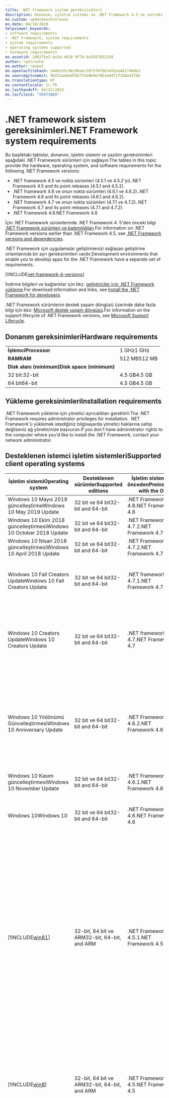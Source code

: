 ```yaml
---
title: .NET framework sistem gereksinimleri
description: Donanım, işletim sistemi ve .NET Framework 4.5 ve sonraki sürümler yüklemek için yazılım gereksinimleri ne olduğunu bulabilirsiniz.
ms.custom: updateeachrelease
ms.date: 04/18/2019
helpviewer_keywords:
- software requirements
- .NET Framework, system requirements
- system requirements
- operating systems supported
- hardware requirements
ms.assetid: 298275e2-da1d-4618-9f74-6a3567832350
author: rpetrusha
ms.author: ronpet
ms.openlocfilehash: 5d4b335c9b196aec2873f8f663e82ee461748de3
ms.sourcegitcommit: 9b552addadfb57fab0b9e7852ed4f1f1b8a42f8e
ms.translationtype: HT
ms.contentlocale: tr-TR
ms.lasthandoff: 04/22/2019
ms.locfileid: "59973869"
---
```

# <a name="net-framework-system-requirements"></a><span data-ttu-id="71b75-103">.NET framework sistem gereksinimleri</span><span class="sxs-lookup"><span data-stu-id="71b75-103">.NET Framework system requirements</span></span>

<span data-ttu-id="71b75-104">Bu başlıktaki tablolar, donanım, işletim sistemi ve yazılım gereksinimleri aşağıdaki .NET Framework sürümleri için sağlayın:</span><span class="sxs-lookup"><span data-stu-id="71b75-104">The tables in this topic provide the hardware, operating system, and software requirements for the following .NET Framework versions:</span></span>

* <span data-ttu-id="71b75-105">.NET framework 4.5 ve nokta sürümleri (4.5.1 ve 4.5.2'yi).</span><span class="sxs-lookup"><span data-stu-id="71b75-105">.NET Framework 4.5 and its point releases (4.5.1 and 4.5.2).</span></span>
* <span data-ttu-id="71b75-106">.NET framework 4.6 ve onun nokta sürümleri (4.6.1 ve 4.6.2).</span><span class="sxs-lookup"><span data-stu-id="71b75-106">.NET Framework 4.6 and its point releases (4.6.1 and 4.6.2).</span></span>
* <span data-ttu-id="71b75-107">.NET framework 4.7 ve onun nokta sürümleri (4.7.1 ve 4.7.2).</span><span class="sxs-lookup"><span data-stu-id="71b75-107">.NET Framework 4.7 and its point releases (4.7.1 and 4.7.2).</span></span>
* <span data-ttu-id="71b75-108">.NET Framework 4.8</span><span class="sxs-lookup"><span data-stu-id="71b75-108">.NET Framework 4.8</span></span>

<span data-ttu-id="71b75-109">İçin .NET Framework sürümlerinde .NET Framework 4. 5'den önceki bilgi [.NET Framework sürümleri ve bağımlılıkları](../migration-guide/versions-and-dependencies.md).</span><span class="sxs-lookup"><span data-stu-id="71b75-109">For information on .NET Framework versions earlier than .NET Framework 4.5, see [.NET Framework versions and dependencies](../migration-guide/versions-and-dependencies.md).</span></span>

<span data-ttu-id="71b75-110">.NET Framework için uygulamalar geliştirmenizi sağlayan geliştirme ortamlarında bir ayrı gereksinimleri vardır.</span><span class="sxs-lookup"><span data-stu-id="71b75-110">Development environments that enable you to develop apps for the .NET Framework have a separate set of requirements.</span></span>

[!INCLUDE[net-framework-4-versions](../../../includes/net-framework-4x-versions.md)]

<span data-ttu-id="71b75-111">İndirme bilgileri ve bağlantılar için bkz. [geliştiriciler için .NET Framework yükleme](../../../docs/framework/install/guide-for-developers.md).</span><span class="sxs-lookup"><span data-stu-id="71b75-111">For download information and links, see [Install the .NET Framework for developers](../../../docs/framework/install/guide-for-developers.md).</span></span>

<span data-ttu-id="71b75-112">.NET Framework sürümlerini destek yaşam döngüsü üzerinde daha fazla bilgi için bkz: [Microsoft destek yaşam döngüsü](https://support.microsoft.com/en-us/lifecycle/search?sort=PN&alpha=Microsoft%20.NET%20Framework&Filter=FilterNO).</span><span class="sxs-lookup"><span data-stu-id="71b75-112">For information on the support lifecycle of .NET Framework versions, see [Microsoft Support Lifecycle](https://support.microsoft.com/en-us/lifecycle/search?sort=PN&alpha=Microsoft%20.NET%20Framework&Filter=FilterNO).</span></span>

## <a name="hardware-requirements"></a><span data-ttu-id="71b75-113">Donanım gereksinimleri</span><span class="sxs-lookup"><span data-stu-id="71b75-113">Hardware requirements</span></span>

|                          |        |
| ------------------------ | ------ |
| <span data-ttu-id="71b75-114">**İşlemci**</span><span class="sxs-lookup"><span data-stu-id="71b75-114">**Processor**</span></span>            | <span data-ttu-id="71b75-115">1 GHz</span><span class="sxs-lookup"><span data-stu-id="71b75-115">1 GHz</span></span>  |
| <span data-ttu-id="71b75-116">**RAM**</span><span class="sxs-lookup"><span data-stu-id="71b75-116">**RAM**</span></span>                  | <span data-ttu-id="71b75-117">512 MB</span><span class="sxs-lookup"><span data-stu-id="71b75-117">512 MB</span></span> |
| <span data-ttu-id="71b75-118">**Disk alanı (minimum)**</span><span class="sxs-lookup"><span data-stu-id="71b75-118">**Disk space (minimum)**</span></span> |        |
| <span data-ttu-id="71b75-119">32 bit:</span><span class="sxs-lookup"><span data-stu-id="71b75-119">32-bit</span></span>                   | <span data-ttu-id="71b75-120">4.5 GB</span><span class="sxs-lookup"><span data-stu-id="71b75-120">4.5 GB</span></span> |
| <span data-ttu-id="71b75-121">64 bit</span><span class="sxs-lookup"><span data-stu-id="71b75-121">64-bit</span></span>                   | <span data-ttu-id="71b75-122">4.5 GB</span><span class="sxs-lookup"><span data-stu-id="71b75-122">4.5 GB</span></span> |

## <a name="installation-requirements"></a><span data-ttu-id="71b75-123">Yükleme gereksinimleri</span><span class="sxs-lookup"><span data-stu-id="71b75-123">Installation requirements</span></span>

<span data-ttu-id="71b75-124">.NET Framework yükleme için yönetici ayrıcalıkları gerektirir.</span><span class="sxs-lookup"><span data-stu-id="71b75-124">The .NET Framework requires administrator privileges for installation.</span></span> <span data-ttu-id="71b75-125">.NET Framework'ü yüklemek istediğiniz bilgisayarda yönetici haklarına sahip değilseniz ağ yöneticinize başvurun.</span><span class="sxs-lookup"><span data-stu-id="71b75-125">If you don't have administrator rights to the computer where you'd like to install the .NET Framework, contact your network administrator.</span></span>

## <a name="supported-client-operating-systems"></a><span data-ttu-id="71b75-126">Desteklenen istemci işletim sistemleri</span><span class="sxs-lookup"><span data-stu-id="71b75-126">Supported client operating systems</span></span>

| <span data-ttu-id="71b75-127">İşletim sistemi</span><span class="sxs-lookup"><span data-stu-id="71b75-127">Operating system</span></span> | <span data-ttu-id="71b75-128">Desteklenen sürümler</span><span class="sxs-lookup"><span data-stu-id="71b75-128">Supported editions</span></span> | <span data-ttu-id="71b75-129">İşletim sistemi ile önceden</span><span class="sxs-lookup"><span data-stu-id="71b75-129">Preinstalled with the OS</span></span> | <span data-ttu-id="71b75-130">Yüklenebilir ayrı olarak</span><span class="sxs-lookup"><span data-stu-id="71b75-130">Installable separately</span></span> |
| ---------------- | ------------------ | ------------------------ | ---------------------- |
| <span data-ttu-id="71b75-131">Windows 10 Mayıs 2019 güncelleştirme</span><span class="sxs-lookup"><span data-stu-id="71b75-131">Windows 10 May 2019 Update</span></span> | <span data-ttu-id="71b75-132">32 bit ve 64 bit</span><span class="sxs-lookup"><span data-stu-id="71b75-132">32-bit and 64-bit</span></span> | <span data-ttu-id="71b75-133">.NET Framework 4.8</span><span class="sxs-lookup"><span data-stu-id="71b75-133">.NET Framework 4.8</span></span> | -- |
| <span data-ttu-id="71b75-134">Windows 10 Ekim 2018 güncelleştirmesi</span><span class="sxs-lookup"><span data-stu-id="71b75-134">Windows 10 October 2018 Update</span></span> | <span data-ttu-id="71b75-135">32 bit ve 64 bit</span><span class="sxs-lookup"><span data-stu-id="71b75-135">32-bit and 64-bit</span></span> | <span data-ttu-id="71b75-136">.NET Framework 4.7.2</span><span class="sxs-lookup"><span data-stu-id="71b75-136">.NET Framework 4.7.2</span></span> | <span data-ttu-id="71b75-137">.NET Framework 4.8</span><span class="sxs-lookup"><span data-stu-id="71b75-137">.NET Framework 4.8</span></span> |
| <span data-ttu-id="71b75-138">Windows 10 Nisan 2018 güncelleştirmesi</span><span class="sxs-lookup"><span data-stu-id="71b75-138">Windows 10 April 2018 Update</span></span> | <span data-ttu-id="71b75-139">32 bit ve 64 bit</span><span class="sxs-lookup"><span data-stu-id="71b75-139">32-bit and 64-bit</span></span> | <span data-ttu-id="71b75-140">.NET Framework 4.7.2</span><span class="sxs-lookup"><span data-stu-id="71b75-140">.NET Framework 4.7.2</span></span> |<span data-ttu-id="71b75-141">.NET Framework 4.8</span><span class="sxs-lookup"><span data-stu-id="71b75-141">.NET Framework 4.8</span></span>|
| <span data-ttu-id="71b75-142">Windows 10 Fall Creators Update</span><span class="sxs-lookup"><span data-stu-id="71b75-142">Windows 10 Fall Creators Update</span></span> | <span data-ttu-id="71b75-143">32 bit ve 64 bit</span><span class="sxs-lookup"><span data-stu-id="71b75-143">32-bit and 64-bit</span></span> | <span data-ttu-id="71b75-144">.NET framework 4.7.1</span><span class="sxs-lookup"><span data-stu-id="71b75-144">.NET Framework 4.7.1</span></span> | <span data-ttu-id="71b75-145">.NET Framework 4.7.2</span><span class="sxs-lookup"><span data-stu-id="71b75-145">.NET Framework 4.7.2</span></span><br/><br/><span data-ttu-id="71b75-146">.NET Framework 4.8</span><span class="sxs-lookup"><span data-stu-id="71b75-146">.NET Framework 4.8</span></span> |
| <span data-ttu-id="71b75-147">Windows 10 Creators Update</span><span class="sxs-lookup"><span data-stu-id="71b75-147">Windows 10 Creators Update</span></span> | <span data-ttu-id="71b75-148">32 bit ve 64 bit</span><span class="sxs-lookup"><span data-stu-id="71b75-148">32-bit and 64-bit</span></span> | <span data-ttu-id="71b75-149">.NET framework 4.7</span><span class="sxs-lookup"><span data-stu-id="71b75-149">.NET Framework 4.7</span></span> | <span data-ttu-id="71b75-150">.NET framework 4.7.1</span><span class="sxs-lookup"><span data-stu-id="71b75-150">.NET Framework 4.7.1</span></span><br/><br/><span data-ttu-id="71b75-151">.NET Framework 4.7.2</span><span class="sxs-lookup"><span data-stu-id="71b75-151">.NET Framework 4.7.2</span></span><br/><br/><span data-ttu-id="71b75-152">.NET Framework 4.8</span><span class="sxs-lookup"><span data-stu-id="71b75-152">.NET Framework 4.8</span></span> |
| <span data-ttu-id="71b75-153">Windows 10 Yıldönümü Güncelleştirmesi</span><span class="sxs-lookup"><span data-stu-id="71b75-153">Windows 10 Anniversary Update</span></span> | <span data-ttu-id="71b75-154">32 bit ve 64 bit</span><span class="sxs-lookup"><span data-stu-id="71b75-154">32-bit and 64-bit</span></span> | <span data-ttu-id="71b75-155">.NET Framework 4.6.2</span><span class="sxs-lookup"><span data-stu-id="71b75-155">.NET Framework 4.6.2</span></span> |<span data-ttu-id="71b75-156">.NET framework 4.7</span><span class="sxs-lookup"><span data-stu-id="71b75-156">.NET Framework 4.7</span></span><br/><br/><span data-ttu-id="71b75-157">.NET framework 4.7.1</span><span class="sxs-lookup"><span data-stu-id="71b75-157">.NET Framework 4.7.1</span></span><br/><br/><span data-ttu-id="71b75-158">.NET Framework 4.7.2</span><span class="sxs-lookup"><span data-stu-id="71b75-158">.NET Framework 4.7.2</span></span><br/><br/><span data-ttu-id="71b75-159">.NET Framework 4.8</span><span class="sxs-lookup"><span data-stu-id="71b75-159">.NET Framework 4.8</span></span>  |
| <span data-ttu-id="71b75-160">Windows 10 Kasım güncelleştirmesi</span><span class="sxs-lookup"><span data-stu-id="71b75-160">Windows 10 November Update</span></span> | <span data-ttu-id="71b75-161">32 bit ve 64 bit</span><span class="sxs-lookup"><span data-stu-id="71b75-161">32-bit and 64-bit</span></span> | <span data-ttu-id="71b75-162">.NET Framework 4.6.1</span><span class="sxs-lookup"><span data-stu-id="71b75-162">.NET Framework 4.6.1</span></span> | <span data-ttu-id="71b75-163">.NET Framework 4.6.2</span><span class="sxs-lookup"><span data-stu-id="71b75-163">.NET Framework 4.6.2</span></span> |
| <span data-ttu-id="71b75-164">Windows 10</span><span class="sxs-lookup"><span data-stu-id="71b75-164">Windows 10</span></span> | <span data-ttu-id="71b75-165">32 bit ve 64 bit</span><span class="sxs-lookup"><span data-stu-id="71b75-165">32-bit and 64-bit</span></span> | <span data-ttu-id="71b75-166">.NET Framework 4.6</span><span class="sxs-lookup"><span data-stu-id="71b75-166">.NET Framework 4.6</span></span> | <span data-ttu-id="71b75-167">.NET Framework 4.6.1</span><span class="sxs-lookup"><span data-stu-id="71b75-167">.NET Framework 4.6.1</span></span> <br/><br/> <span data-ttu-id="71b75-168">.NET Framework 4.6.2</span><span class="sxs-lookup"><span data-stu-id="71b75-168">.NET Framework 4.6.2</span></span> |
| [!INCLUDE[win81](../../../includes/win81-md.md)] | <span data-ttu-id="71b75-169">32-bit, 64 bit ve ARM</span><span class="sxs-lookup"><span data-stu-id="71b75-169">32-bit, 64-bit, and ARM</span></span> | <span data-ttu-id="71b75-170">.NET Framework 4.5.1</span><span class="sxs-lookup"><span data-stu-id="71b75-170">.NET Framework 4.5.1</span></span> | <span data-ttu-id="71b75-171">.NET Framework 4.5.2</span><span class="sxs-lookup"><span data-stu-id="71b75-171">.NET Framework 4.5.2</span></span><br /><br /> <span data-ttu-id="71b75-172">.NET Framework 4.6</span><span class="sxs-lookup"><span data-stu-id="71b75-172">.NET Framework 4.6</span></span><br /><br /> <span data-ttu-id="71b75-173">.NET Framework 4.6.1</span><span class="sxs-lookup"><span data-stu-id="71b75-173">.NET Framework 4.6.1</span></span><br /><br /> <span data-ttu-id="71b75-174">.NET Framework 4.6.2</span><span class="sxs-lookup"><span data-stu-id="71b75-174">.NET Framework 4.6.2</span></span><br /><br /><span data-ttu-id="71b75-175">.NET framework 4.7</span><span class="sxs-lookup"><span data-stu-id="71b75-175">.NET Framework 4.7</span></span><br/><br/><span data-ttu-id="71b75-176">.NET framework 4.7.1</span><span class="sxs-lookup"><span data-stu-id="71b75-176">.NET Framework 4.7.1</span></span><br/><br/><span data-ttu-id="71b75-177">.NET Framework 4.7.2</span><span class="sxs-lookup"><span data-stu-id="71b75-177">.NET Framework 4.7.2</span></span><br/><br/><span data-ttu-id="71b75-178">.NET Framework 4.8</span><span class="sxs-lookup"><span data-stu-id="71b75-178">.NET Framework 4.8</span></span> |
| [!INCLUDE[win8](../../../includes/win8-md.md)] | <span data-ttu-id="71b75-179">32-bit, 64 bit ve ARM</span><span class="sxs-lookup"><span data-stu-id="71b75-179">32-bit, 64-bit, and ARM</span></span> | <span data-ttu-id="71b75-180">.NET Framework 4.5</span><span class="sxs-lookup"><span data-stu-id="71b75-180">.NET Framework 4.5</span></span> | <span data-ttu-id="71b75-181">.NET Framework 4.5.1</span><span class="sxs-lookup"><span data-stu-id="71b75-181">.NET Framework 4.5.1</span></span><br /><br /><span data-ttu-id="71b75-182">.NET Framework 4.5.2</span><span class="sxs-lookup"><span data-stu-id="71b75-182">.NET Framework 4.5.2</span></span><br /><br /> <span data-ttu-id="71b75-183">.NET Framework 4.6</span><span class="sxs-lookup"><span data-stu-id="71b75-183">.NET Framework 4.6</span></span><br /><br /> <span data-ttu-id="71b75-184">.NET Framework 4.6.1</span><span class="sxs-lookup"><span data-stu-id="71b75-184">.NET Framework 4.6.1</span></span> |
| <span data-ttu-id="71b75-185">Windows 7 SP1</span><span class="sxs-lookup"><span data-stu-id="71b75-185">Windows 7 SP1</span></span>|<span data-ttu-id="71b75-186">32 bit ve 64 bit</span><span class="sxs-lookup"><span data-stu-id="71b75-186">32-bit and 64-bit</span></span> | -- | <span data-ttu-id="71b75-187">.NET Framework 4</span><span class="sxs-lookup"><span data-stu-id="71b75-187">.NET Framework 4</span></span><br /><br /> <span data-ttu-id="71b75-188">.NET Framework 4.5</span><span class="sxs-lookup"><span data-stu-id="71b75-188">.NET Framework 4.5</span></span><br /><br /> <span data-ttu-id="71b75-189">.NET Framework 4.5.1</span><span class="sxs-lookup"><span data-stu-id="71b75-189">.NET Framework 4.5.1</span></span><br /><br /> <span data-ttu-id="71b75-190">.NET Framework 4.5.2</span><span class="sxs-lookup"><span data-stu-id="71b75-190">.NET Framework 4.5.2</span></span><br /><br /> <span data-ttu-id="71b75-191">.NET Framework 4.6</span><span class="sxs-lookup"><span data-stu-id="71b75-191">.NET Framework 4.6</span></span><br /><br /> <span data-ttu-id="71b75-192">.NET Framework 4.6.1</span><span class="sxs-lookup"><span data-stu-id="71b75-192">.NET Framework 4.6.1</span></span><br /><br /> <span data-ttu-id="71b75-193">.NET Framework 4.6.2</span><span class="sxs-lookup"><span data-stu-id="71b75-193">.NET Framework 4.6.2</span></span><br /><br /><span data-ttu-id="71b75-194">.NET framework 4.7</span><span class="sxs-lookup"><span data-stu-id="71b75-194">.NET Framework 4.7</span></span><br/><br/><span data-ttu-id="71b75-195">.NET framework 4.7.1</span><span class="sxs-lookup"><span data-stu-id="71b75-195">.NET Framework 4.7.1</span></span><br/><br/><span data-ttu-id="71b75-196">.NET Framework 4.7.2</span><span class="sxs-lookup"><span data-stu-id="71b75-196">.NET Framework 4.7.2</span></span><br/><br/><span data-ttu-id="71b75-197">.NET Framework 4.8</span><span class="sxs-lookup"><span data-stu-id="71b75-197">.NET Framework 4.8</span></span> |
| <span data-ttu-id="71b75-198">Windows Vista SP2</span><span class="sxs-lookup"><span data-stu-id="71b75-198">Windows Vista SP2</span></span>|<span data-ttu-id="71b75-199">32 bit ve 64 bit</span><span class="sxs-lookup"><span data-stu-id="71b75-199">32-bit and 64-bit</span></span> | -- | <span data-ttu-id="71b75-200">.NET Framework 4</span><span class="sxs-lookup"><span data-stu-id="71b75-200">.NET Framework 4</span></span><br /><br /> <span data-ttu-id="71b75-201">.NET Framework 4.5</span><span class="sxs-lookup"><span data-stu-id="71b75-201">.NET Framework 4.5</span></span><br /><br /> <span data-ttu-id="71b75-202">.NET Framework 4.5.1</span><span class="sxs-lookup"><span data-stu-id="71b75-202">.NET Framework 4.5.1</span></span><br /><br /> <span data-ttu-id="71b75-203">.NET Framework 4.5.2</span><span class="sxs-lookup"><span data-stu-id="71b75-203">.NET Framework 4.5.2</span></span><br /><br /> <span data-ttu-id="71b75-204">.NET Framework 4.6</span><span class="sxs-lookup"><span data-stu-id="71b75-204">.NET Framework 4.6</span></span> |
| <span data-ttu-id="71b75-205">Windows XP</span><span class="sxs-lookup"><span data-stu-id="71b75-205">Windows XP</span></span> |<span data-ttu-id="71b75-206">32 bit ve 64 bit</span><span class="sxs-lookup"><span data-stu-id="71b75-206">32-bit and 64-bit</span></span> | -- | <span data-ttu-id="71b75-207">.NET Framework 4</span><span class="sxs-lookup"><span data-stu-id="71b75-207">.NET Framework 4</span></span> |

 <span data-ttu-id="71b75-208">**Notlar:**</span><span class="sxs-lookup"><span data-stu-id="71b75-208">**Notes:**</span></span>

- <span data-ttu-id="71b75-209">Windows 7 sistemlerde, Windows 7 SP1 .NET Framework gerektirir.</span><span class="sxs-lookup"><span data-stu-id="71b75-209">On Windows 7 systems, the .NET Framework requires Windows 7 SP1.</span></span> <span data-ttu-id="71b75-210">Windows 7'de yaptığınız ve Service Pack 1 henüz yüklemediyseniz, .NET Framework'ü yüklemeden önce bunu yapmanız gerekir.</span><span class="sxs-lookup"><span data-stu-id="71b75-210">If you're on Windows 7 and haven't yet installed Service Pack 1, you need to do so before installing the .NET Framework.</span></span>

- <span data-ttu-id="71b75-211">.NET framework 4.5, Windows Önyükleme Ortamı (Windows PE) desteklenir.</span><span class="sxs-lookup"><span data-stu-id="71b75-211">.NET Framework 4.5 is supported on the Windows Preinstallation Environment (Windows PE).</span></span> <span data-ttu-id="71b75-212">Tüm özellikler Windows PE'de desteklenmez.</span><span class="sxs-lookup"><span data-stu-id="71b75-212">Not all features are supported on Windows PE.</span></span>

- <span data-ttu-id="71b75-213">.NET framework 4, IA64 platformu da destekler.</span><span class="sxs-lookup"><span data-stu-id="71b75-213">.NET Framework 4 also supports the IA64 platform.</span></span>

- <span data-ttu-id="71b75-214">Tüm platformlar için en son Windows hizmet paketine yükseltin ve kullanılabilir olan kritik güncelleştirmeleri yükleyin öneririz [Windows Update Web sitesini](https://go.microsoft.com/fwlink/?LinkId=168461) sağlamak en iyi uyumluluk ve güvenlik.</span><span class="sxs-lookup"><span data-stu-id="71b75-214">For all platforms, we recommend that you upgrade to the latest Windows Service Pack and install critical updates available from the [Windows Update website](https://go.microsoft.com/fwlink/?LinkId=168461) to ensure the best compatibility and security.</span></span>

- <span data-ttu-id="71b75-215">64-bit işletim sistemlerinde .NET Framework, hem WOW64 (işleme bir 64-bit makinede 32-bit) destekler ve | Yerel 64-bit işleme.</span><span class="sxs-lookup"><span data-stu-id="71b75-215">On 64-bit operating systems, the .NET Framework supports both WOW64 (32-bit processing on a 64-bit machine) and| native 64-bit processing.</span></span>

## <a name="supported-server-operating-systems"></a><span data-ttu-id="71b75-216">Desteklenen sunucu işletim sistemleri</span><span class="sxs-lookup"><span data-stu-id="71b75-216">Supported server operating systems</span></span>

| <span data-ttu-id="71b75-217">İşletim sistemi</span><span class="sxs-lookup"><span data-stu-id="71b75-217">Operating system</span></span> | <span data-ttu-id="71b75-218">Desteklenen sürümler</span><span class="sxs-lookup"><span data-stu-id="71b75-218">Supported editions</span></span> | <span data-ttu-id="71b75-219">İşletim sistemi ile önceden</span><span class="sxs-lookup"><span data-stu-id="71b75-219">Preinstalled with the OS</span></span> | <span data-ttu-id="71b75-220">Yüklenebilir ayrı olarak</span><span class="sxs-lookup"><span data-stu-id="71b75-220">Installable separately</span></span> |
| ---------------- | ------------------ | ------------------------ | ---------------------- |
| <span data-ttu-id="71b75-221">Windows Server 2019</span><span class="sxs-lookup"><span data-stu-id="71b75-221">Windows Server 2019</span></span> | <span data-ttu-id="71b75-222">64 bit</span><span class="sxs-lookup"><span data-stu-id="71b75-222">64-bit</span></span> | <span data-ttu-id="71b75-223">.NET Framework 4.7.2</span><span class="sxs-lookup"><span data-stu-id="71b75-223">.NET Framework 4.7.2</span></span> | <span data-ttu-id="71b75-224">.NET Framework 4.8</span><span class="sxs-lookup"><span data-stu-id="71b75-224">.NET Framework 4.8</span></span> |
| <span data-ttu-id="71b75-225">Windows Server sürüm 1809</span><span class="sxs-lookup"><span data-stu-id="71b75-225">Windows Server, version 1809</span></span> | <span data-ttu-id="71b75-226">64 bit</span><span class="sxs-lookup"><span data-stu-id="71b75-226">64-bit</span></span> | <span data-ttu-id="71b75-227">.NET Framework 4.7.2</span><span class="sxs-lookup"><span data-stu-id="71b75-227">.NET Framework 4.7.2</span></span> | <span data-ttu-id="71b75-228">.NET Framework 4.8</span><span class="sxs-lookup"><span data-stu-id="71b75-228">.NET Framework 4.8</span></span> |
| <span data-ttu-id="71b75-229">Windows Server sürüm 1803</span><span class="sxs-lookup"><span data-stu-id="71b75-229">Windows Server, version 1803</span></span> | <span data-ttu-id="71b75-230">64 bit</span><span class="sxs-lookup"><span data-stu-id="71b75-230">64-bit</span></span> | <span data-ttu-id="71b75-231">.NET Framework 4.7.2</span><span class="sxs-lookup"><span data-stu-id="71b75-231">.NET Framework 4.7.2</span></span> | <span data-ttu-id="71b75-232">.NET Framework 4.8</span><span class="sxs-lookup"><span data-stu-id="71b75-232">.NET Framework 4.8</span></span> |
| <span data-ttu-id="71b75-233">Windows Server 1709 sürümü</span><span class="sxs-lookup"><span data-stu-id="71b75-233">Windows Server, version 1709</span></span> | <span data-ttu-id="71b75-234">64 bit</span><span class="sxs-lookup"><span data-stu-id="71b75-234">64-bit</span></span> | <span data-ttu-id="71b75-235">.NET framework 4.7.1</span><span class="sxs-lookup"><span data-stu-id="71b75-235">.NET Framework 4.7.1</span></span> | <span data-ttu-id="71b75-236">.NET Framework 4.7.2</span><span class="sxs-lookup"><span data-stu-id="71b75-236">.NET Framework 4.7.2</span></span>|
| <span data-ttu-id="71b75-237">Windows Server 2016</span><span class="sxs-lookup"><span data-stu-id="71b75-237">Windows Server 2016</span></span> | <span data-ttu-id="71b75-238">64 bit</span><span class="sxs-lookup"><span data-stu-id="71b75-238">64-bit</span></span> | <span data-ttu-id="71b75-239">.NET Framework 4.6.2</span><span class="sxs-lookup"><span data-stu-id="71b75-239">.NET Framework 4.6.2</span></span> | <span data-ttu-id="71b75-240">.NET framework 4.7</span><span class="sxs-lookup"><span data-stu-id="71b75-240">.NET Framework 4.7</span></span><br/><br/> <span data-ttu-id="71b75-241">.NET framework 4.7.1</span><span class="sxs-lookup"><span data-stu-id="71b75-241">.NET Framework 4.7.1</span></span><br/><br/><span data-ttu-id="71b75-242">.NET Framework 4.7.2</span><span class="sxs-lookup"><span data-stu-id="71b75-242">.NET Framework 4.7.2</span></span><br/><br/><span data-ttu-id="71b75-243">.NET Framework 4.8</span><span class="sxs-lookup"><span data-stu-id="71b75-243">.NET Framework 4.8</span></span> |
| <span data-ttu-id="71b75-244">Windows Server 2012 R2</span><span class="sxs-lookup"><span data-stu-id="71b75-244">Windows Server 2012 R2</span></span> | <span data-ttu-id="71b75-245">64 bit</span><span class="sxs-lookup"><span data-stu-id="71b75-245">64-bit</span></span> | <span data-ttu-id="71b75-246">.NET Framework 4.5.1</span><span class="sxs-lookup"><span data-stu-id="71b75-246">.NET Framework 4.5.1</span></span> | <span data-ttu-id="71b75-247">.NET Framework 4.5.2</span><span class="sxs-lookup"><span data-stu-id="71b75-247">.NET Framework 4.5.2</span></span><br /><br /> <span data-ttu-id="71b75-248">.NET Framework 4.6</span><span class="sxs-lookup"><span data-stu-id="71b75-248">.NET Framework 4.6</span></span><br /><br /> <span data-ttu-id="71b75-249">.NET Framework 4.6.1</span><span class="sxs-lookup"><span data-stu-id="71b75-249">.NET Framework 4.6.1</span></span><br /><br /> <span data-ttu-id="71b75-250">.NET Framework 4.6.2</span><span class="sxs-lookup"><span data-stu-id="71b75-250">.NET Framework 4.6.2</span></span><br /><br /><span data-ttu-id="71b75-251">.NET framework 4.7</span><span class="sxs-lookup"><span data-stu-id="71b75-251">.NET Framework 4.7</span></span><br/><br/> <span data-ttu-id="71b75-252">.NET framework 4.7.1</span><span class="sxs-lookup"><span data-stu-id="71b75-252">.NET Framework 4.7.1</span></span><br/><br/><span data-ttu-id="71b75-253">.NET Framework 4.7.2</span><span class="sxs-lookup"><span data-stu-id="71b75-253">.NET Framework 4.7.2</span></span><br/><br/><span data-ttu-id="71b75-254">.NET Framework 4.8</span><span class="sxs-lookup"><span data-stu-id="71b75-254">.NET Framework 4.8</span></span> |
| <span data-ttu-id="71b75-255">Windows Server 2012 (64-bit sürüm)</span><span class="sxs-lookup"><span data-stu-id="71b75-255">Windows Server 2012 (64-bit edition)</span></span> | <span data-ttu-id="71b75-256">64 bit</span><span class="sxs-lookup"><span data-stu-id="71b75-256">64-bit</span></span>| <span data-ttu-id="71b75-257">.NET Framework 4.5</span><span class="sxs-lookup"><span data-stu-id="71b75-257">.NET Framework 4.5</span></span> | <span data-ttu-id="71b75-258">.NET Framework 4.5.1</span><span class="sxs-lookup"><span data-stu-id="71b75-258">.NET Framework 4.5.1</span></span><br /><br /> <span data-ttu-id="71b75-259">.NET Framework 4.5.2</span><span class="sxs-lookup"><span data-stu-id="71b75-259">.NET Framework 4.5.2</span></span><br /><br /> <span data-ttu-id="71b75-260">.NET Framework 4.6</span><span class="sxs-lookup"><span data-stu-id="71b75-260">.NET Framework 4.6</span></span><br /><br /> <span data-ttu-id="71b75-261">.NET Framework 4.6.1</span><span class="sxs-lookup"><span data-stu-id="71b75-261">.NET Framework 4.6.1</span></span><br /><br /> <span data-ttu-id="71b75-262">.NET Framework 4.6.2</span><span class="sxs-lookup"><span data-stu-id="71b75-262">.NET Framework 4.6.2</span></span><br /><br /><span data-ttu-id="71b75-263">.NET framework 4.7</span><span class="sxs-lookup"><span data-stu-id="71b75-263">.NET Framework 4.7</span></span><br/><br/><span data-ttu-id="71b75-264">.NET framework 4.7.1</span><span class="sxs-lookup"><span data-stu-id="71b75-264">.NET Framework 4.7.1</span></span><br/><br/><span data-ttu-id="71b75-265">.NET Framework 4.7.2</span><span class="sxs-lookup"><span data-stu-id="71b75-265">.NET Framework 4.7.2</span></span><br/><br/><span data-ttu-id="71b75-266">.NET Framework 4.8</span><span class="sxs-lookup"><span data-stu-id="71b75-266">.NET Framework 4.8</span></span> |
| <span data-ttu-id="71b75-267">Windows Server 2008 R2 SP1</span><span class="sxs-lookup"><span data-stu-id="71b75-267">Windows Server 2008 R2 SP1</span></span>|<span data-ttu-id="71b75-268">64 bit</span><span class="sxs-lookup"><span data-stu-id="71b75-268">64-bit</span></span> | -- | <span data-ttu-id="71b75-269">.NET Framework 4</span><span class="sxs-lookup"><span data-stu-id="71b75-269">.NET Framework 4</span></span><br /><br /> <span data-ttu-id="71b75-270">.NET Framework 4.5</span><span class="sxs-lookup"><span data-stu-id="71b75-270">.NET Framework 4.5</span></span><br /><br /> <span data-ttu-id="71b75-271">.NET Framework 4.5.1</span><span class="sxs-lookup"><span data-stu-id="71b75-271">.NET Framework 4.5.1</span></span><br /><br /> <span data-ttu-id="71b75-272">.NET Framework 4.5.2</span><span class="sxs-lookup"><span data-stu-id="71b75-272">.NET Framework 4.5.2</span></span><br /><br /> <span data-ttu-id="71b75-273">.NET Framework 4.6</span><span class="sxs-lookup"><span data-stu-id="71b75-273">.NET Framework 4.6</span></span><br /><br /> <span data-ttu-id="71b75-274">.NET Framework 4.6.1</span><span class="sxs-lookup"><span data-stu-id="71b75-274">.NET Framework 4.6.1</span></span><br /><br /> <span data-ttu-id="71b75-275">.NET Framework 4.6.2</span><span class="sxs-lookup"><span data-stu-id="71b75-275">.NET Framework 4.6.2</span></span><br /><br /><span data-ttu-id="71b75-276">.NET framework 4.7</span><span class="sxs-lookup"><span data-stu-id="71b75-276">.NET Framework 4.7</span></span><br/><br/><span data-ttu-id="71b75-277">.NET framework 4.7.1</span><span class="sxs-lookup"><span data-stu-id="71b75-277">.NET Framework 4.7.1</span></span><br/><br/><span data-ttu-id="71b75-278">.NET Framework 4.7.2</span><span class="sxs-lookup"><span data-stu-id="71b75-278">.NET Framework 4.7.2</span></span><br/><br/><span data-ttu-id="71b75-279">.NET Framework 4.8</span><span class="sxs-lookup"><span data-stu-id="71b75-279">.NET Framework 4.8</span></span> |
| <span data-ttu-id="71b75-280">Windows Server 2008 SP2</span><span class="sxs-lookup"><span data-stu-id="71b75-280">Windows Server 2008 SP2</span></span>|<span data-ttu-id="71b75-281">32 bit ve 64 bit</span><span class="sxs-lookup"><span data-stu-id="71b75-281">32-bit and 64-bit</span></span> | -- | <span data-ttu-id="71b75-282">.NET Framework 4</span><span class="sxs-lookup"><span data-stu-id="71b75-282">.NET Framework 4</span></span><br /><br /> <span data-ttu-id="71b75-283">.NET Framework 4.5</span><span class="sxs-lookup"><span data-stu-id="71b75-283">.NET Framework 4.5</span></span><br /><br /> <span data-ttu-id="71b75-284">.NET Framework 4.5.1</span><span class="sxs-lookup"><span data-stu-id="71b75-284">.NET Framework 4.5.1</span></span><br /><br /> <span data-ttu-id="71b75-285">.NET Framework 4.5.2</span><span class="sxs-lookup"><span data-stu-id="71b75-285">.NET Framework 4.5.2</span></span><br /><br /> <span data-ttu-id="71b75-286">.NET Framework 4.6</span><span class="sxs-lookup"><span data-stu-id="71b75-286">.NET Framework 4.6</span></span> |

 <span data-ttu-id="71b75-287">**Notlar:**</span><span class="sxs-lookup"><span data-stu-id="71b75-287">**Notes:**</span></span>

- [!INCLUDE[winserver8](../../../includes/winserver8-md.md)] <span data-ttu-id="71b75-288">.NET Framework 4.5 içerir, böylece ayrı olarak yüklemeniz gerekmez.</span><span class="sxs-lookup"><span data-stu-id="71b75-288">includes .NET Framework 4.5, so you don't have to install it separately.</span></span> <span data-ttu-id="71b75-289">Benzer şekilde, [!INCLUDE[winblue_server_2](../../../includes/winblue-server-2-md.md)] .NET Framework 4.5.1 içerir.</span><span class="sxs-lookup"><span data-stu-id="71b75-289">Similarly, [!INCLUDE[winblue_server_2](../../../includes/winblue-server-2-md.md)] includes .NET Framework 4.5.1.</span></span>

- <span data-ttu-id="71b75-290">.NET Framework, Windows Server 2008 R2 SP1 veya daha sonra Sunucu Çekirdeği rolü için destek sınırlıdır.</span><span class="sxs-lookup"><span data-stu-id="71b75-290">The .NET Framework has limited support for the Server Core Role with Windows Server 2008 R2 SP1 or later.</span></span> <span data-ttu-id="71b75-291">Bkz: [Server Core .NET işlevselliği](https://docs.microsoft.com/previous-versions//dd745015(v=vs.85)) desteklenmeyen API listesi.</span><span class="sxs-lookup"><span data-stu-id="71b75-291">See [Server Core .NET Functionality](https://docs.microsoft.com/previous-versions//dd745015(v=vs.85)) for a list of unsupported APIs.</span></span>

- <span data-ttu-id="71b75-292">.NET Framework, Itanium tabanlı sistemler için Windows Server 2008 R2'de desteklenmez.</span><span class="sxs-lookup"><span data-stu-id="71b75-292">The .NET Framework isn't supported on Windows Server 2008 R2 for Itanium-Based Systems.</span></span>

- <span data-ttu-id="71b75-293">Windows Server 2008 SP2 Sunucu Çekirdeği rolünde .NET Framework desteklenmiyor.</span><span class="sxs-lookup"><span data-stu-id="71b75-293">On Windows Server 2008 SP2, the .NET Framework is not supported in the Server Core Role.</span></span>

- <span data-ttu-id="71b75-294">Tüm platformlar için en son Windows hizmet paketine yükseltmeniz ve kritik güncelleştirmeleri öneririz [Windows Update Web sitesini](https://go.microsoft.com/fwlink/?LinkId=168461) sağlamak en iyi uyumluluk ve güvenlik.</span><span class="sxs-lookup"><span data-stu-id="71b75-294">For all platforms, we recommend that you upgrade to the latest Windows Service Pack and critical updates available from the [Windows Update website](https://go.microsoft.com/fwlink/?LinkId=168461) to ensure the best compatibility and security.</span></span> <span data-ttu-id="71b75-295">Bazı işletim sistemlerinde en son Windows hizmet paketinin yüklenmesi gerekebilir.</span><span class="sxs-lookup"><span data-stu-id="71b75-295">Installation of the latest Windows Service Pack may be required on some operating systems.</span></span>

- <span data-ttu-id="71b75-296">64-bit işletim sistemlerinde .NET Framework, WOW64 (32-bit bir 64-bit makinede işleme) hem de yerel 64-bit işlemeyi destekler.</span><span class="sxs-lookup"><span data-stu-id="71b75-296">On 64-bit operating systems, the .NET Framework supports both WOW64 (32-bit processing on a 64-bit machine) and native 64-bit processing.</span></span>

## <a name="see-also"></a><span data-ttu-id="71b75-297">Ayrıca bkz.</span><span class="sxs-lookup"><span data-stu-id="71b75-297">See also</span></span>

- [<span data-ttu-id="71b75-298">Yükleme Kılavuzu</span><span class="sxs-lookup"><span data-stu-id="71b75-298">Installation Guide</span></span>](../../../docs/framework/install/index.md)
- [<span data-ttu-id="71b75-299">Başlarken</span><span class="sxs-lookup"><span data-stu-id="71b75-299">Getting Started</span></span>](../../../docs/framework/get-started/index.md)
- [<span data-ttu-id="71b75-300">Engellenen .NET Framework yükleme ve kaldırma sorunlarını giderme</span><span class="sxs-lookup"><span data-stu-id="71b75-300">Troubleshoot blocked .NET Framework installations and uninstallations</span></span>](../../../docs/framework/install/troubleshoot-blocked-installations-and-uninstallations.md)
